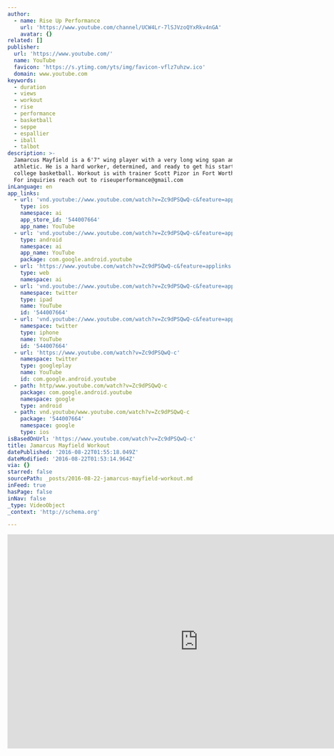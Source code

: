 ```yaml
---
author:
  - name: Rise Up Performance
    url: 'https://www.youtube.com/channel/UCW4Lr-7lSJVzoQYxRkv4nGA'
    avatar: {}
related: []
publisher:
  url: 'https://www.youtube.com/'
  name: YouTube
  favicon: 'https://s.ytimg.com/yts/img/favicon-vflz7uhzw.ico'
  domain: www.youtube.com
keywords:
  - duration
  - views
  - workout
  - rise
  - performance
  - basketball
  - seppe
  - espallier
  - iball
  - talbot
description: >-
  Jamarcus Mayfield is a 6'7" wing player with a very long wing span and very
  athletic. He is a hard worker, determined, and ready to get his start in
  college basketball. Workout is with trainer Scott Pizor in Fort Worth, Texas.
  For inquiries reach out to riseuperformance@gmail.com
inLanguage: en
app_links:
  - url: 'vnd.youtube://www.youtube.com/watch?v=Zc9dPSQwQ-c&feature=applinks'
    type: ios
    namespace: ai
    app_store_id: '544007664'
    app_name: YouTube
  - url: 'vnd.youtube://www.youtube.com/watch?v=Zc9dPSQwQ-c&feature=applinks'
    type: android
    namespace: ai
    app_name: YouTube
    package: com.google.android.youtube
  - url: 'https://www.youtube.com/watch?v=Zc9dPSQwQ-c&feature=applinks'
    type: web
    namespace: ai
  - url: 'vnd.youtube://www.youtube.com/watch?v=Zc9dPSQwQ-c&feature=applinks'
    namespace: twitter
    type: ipad
    name: YouTube
    id: '544007664'
  - url: 'vnd.youtube://www.youtube.com/watch?v=Zc9dPSQwQ-c&feature=applinks'
    namespace: twitter
    type: iphone
    name: YouTube
    id: '544007664'
  - url: 'https://www.youtube.com/watch?v=Zc9dPSQwQ-c'
    namespace: twitter
    type: googleplay
    name: YouTube
    id: com.google.android.youtube
  - path: http/www.youtube.com/watch?v=Zc9dPSQwQ-c
    package: com.google.android.youtube
    namespace: google
    type: android
  - path: vnd.youtube/www.youtube.com/watch?v=Zc9dPSQwQ-c
    package: '544007664'
    namespace: google
    type: ios
isBasedOnUrl: 'https://www.youtube.com/watch?v=Zc9dPSQwQ-c'
title: Jamarcus Mayfield Workout
datePublished: '2016-08-22T01:55:18.049Z'
dateModified: '2016-08-22T01:53:14.964Z'
via: {}
starred: false
sourcePath: _posts/2016-08-22-jamarcus-mayfield-workout.md
inFeed: true
hasPage: false
inNav: false
_type: VideoObject
_context: 'http://schema.org'

---
```

<iframe src="https://cdn.embedly.com/widgets/media.html?src=https%3A%2F%2Fwww.youtube.com%2Fembed%2FZc9dPSQwQ-c%3Ffeature%3Doembed&amp;url=http%3A%2F%2Fwww.youtube.com%2Fwatch%3Fv%3DZc9dPSQwQ-c&amp;image=https%3A%2F%2Fi.ytimg.com%2Fvi%2FZc9dPSQwQ-c%2Fhqdefault.jpg&amp;key=b7d04c9b404c499eba89ee7072e1c4f7&amp;type=text%2Fhtml&amp;schema=youtube" width="854" height="480" scrolling="no" frameborder="0" allowfullscreen="" style=""></iframe>